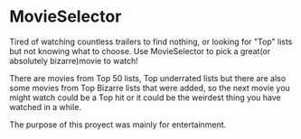 # MovieSelector
Tired of watching countless trailers to find nothing, or looking for "Top" lists but not knowing what to choose. 
Use MovieSelector to pick a great(or absolutely bizarre)movie to watch!

There are movies from Top 50 lists, Top underrated lists but there are also some movies from Top Bizarre lists 
that were added, so the next movie you might watch could be a Top hit or it could be the weirdest thing you have
watched in a while. 

The purpose of this proyect was mainly for entertainment.
